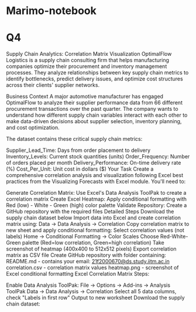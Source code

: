 # Marimo-notebook
# Q4  
Supply Chain Analytics: Correlation Matrix Visualization
OptimalFlow Logistics is a supply chain consulting firm that helps manufacturing companies optimize their procurement and inventory management processes. They analyze relationships between key supply chain metrics to identify bottlenecks, predict delivery issues, and optimize cost structures across their clients' supplier networks.

Business Context
A major automotive manufacturer has engaged OptimalFlow to analyze their supplier performance data from 66 different procurement transactions over the past quarter. The company wants to understand how different supply chain variables interact with each other to make data-driven decisions about supplier selection, inventory planning, and cost optimization.

The dataset contains these critical supply chain metrics:

Supplier_Lead_Time: Days from order placement to delivery
Inventory_Levels: Current stock quantities (units)
Order_Frequency: Number of orders placed per month
Delivery_Performance: On-time delivery rate (%)
Cost_Per_Unit: Unit cost in dollars ($)
Your Task
Create a comprehensive correlation analysis and visualization following Excel best practices from the Visualizing Forecasts with Excel module. You'll need to:

Generate Correlation Matrix: Use Excel's Data Analysis ToolPak to create a correlation matrix
Create Excel Heatmap: Apply conditional formatting with Red (low) - White - Green (high) color palette
Validate Repository: Create a GitHub repository with the required files
Detailed Steps
Download the supply chain dataset below
Import data into Excel and create correlation matrix using: Data → Data Analysis → Correlation
Copy correlation matrix to new sheet and apply conditional formatting:
Select correlation values (not labels)
Home → Conditional Formatting → Color Scales
Choose Red-White-Green palette (Red=low correlation, Green=high correlation)
Take screenshot of heatmap (400x400 to 512x512 pixels)
Export correlation matrix as CSV file
Create GitHub repository with folder containing:
README.md - contains your email: 21f2000670@ds.study.iitm.ac.in
correlation.csv - correlation matrix values
heatmap.png - screenshot of Excel conditional formatting
Excel Correlation Matrix Steps:

Enable Data Analysis ToolPak: File → Options → Add-ins → Analysis ToolPak
Data → Data Analysis → Correlation
Select all 5 data columns, check "Labels in first row"
Output to new worksheet
Download the supply chain dataset: 

